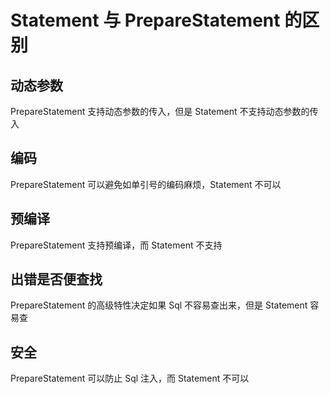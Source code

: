 # Statement 与 PrepareStatement 的区别

## 动态参数

PrepareStatement 支持动态参数的传入，但是 Statement 不支持动态参数的传入

## 编码

PrepareStatement 可以避免如单引号的编码麻烦，Statement 不可以

## 预编译

PrepareStatement 支持预编译，而 Statement 不支持

## 出错是否便查找

PrepareStatement 的高级特性决定如果 Sql 不容易查出来，但是 Statement 容易查

## 安全

PrepareStatement 可以防止 Sql 注入，而 Statement 不可以
